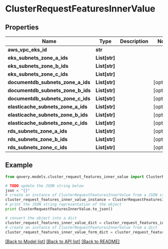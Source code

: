 # ClusterRequestFeaturesInnerValue


## Properties

Name | Type | Description | Notes
------------ | ------------- | ------------- | -------------
**aws_vpc_eks_id** | **str** |  | 
**eks_subnets_zone_a_ids** | **List[str]** |  | 
**eks_subnets_zone_b_ids** | **List[str]** |  | 
**eks_subnets_zone_c_ids** | **List[str]** |  | 
**documentdb_subnets_zone_a_ids** | **List[str]** |  | [optional] 
**documentdb_subnets_zone_b_ids** | **List[str]** |  | [optional] 
**documentdb_subnets_zone_c_ids** | **List[str]** |  | [optional] 
**elasticache_subnets_zone_a_ids** | **List[str]** |  | [optional] 
**elasticache_subnets_zone_b_ids** | **List[str]** |  | [optional] 
**elasticache_subnets_zone_c_ids** | **List[str]** |  | [optional] 
**rds_subnets_zone_a_ids** | **List[str]** |  | [optional] 
**rds_subnets_zone_b_ids** | **List[str]** |  | [optional] 
**rds_subnets_zone_c_ids** | **List[str]** |  | [optional] 

## Example

```python
from qovery.models.cluster_request_features_inner_value import ClusterRequestFeaturesInnerValue

# TODO update the JSON string below
json = "{}"
# create an instance of ClusterRequestFeaturesInnerValue from a JSON string
cluster_request_features_inner_value_instance = ClusterRequestFeaturesInnerValue.from_json(json)
# print the JSON string representation of the object
print ClusterRequestFeaturesInnerValue.to_json()

# convert the object into a dict
cluster_request_features_inner_value_dict = cluster_request_features_inner_value_instance.to_dict()
# create an instance of ClusterRequestFeaturesInnerValue from a dict
cluster_request_features_inner_value_form_dict = cluster_request_features_inner_value.from_dict(cluster_request_features_inner_value_dict)
```
[[Back to Model list]](../README.md#documentation-for-models) [[Back to API list]](../README.md#documentation-for-api-endpoints) [[Back to README]](../README.md)


